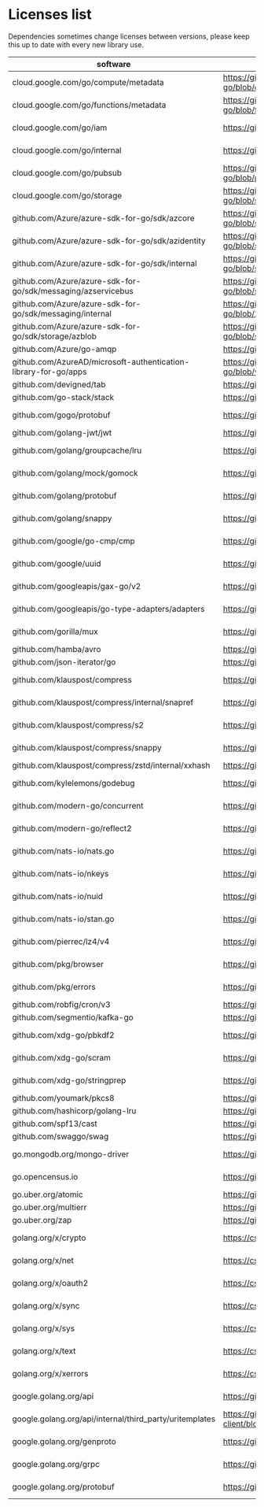 # Licenses list

Dependencies sometimes change licenses between versions, please keep this up to date with every new library use.

| software                                                        | license link                                                                                                            | license      | 
|-----------------------------------------------------------------|-------------------------------------------------------------------------------------------------------------------------|--------------|
| cloud.google.com/go/compute/metadata                            | https://github.com/googleapis/google-cloud-go/blob/compute/v1.5.0/compute/LICENSE                                       | Apache-2.0   |
| cloud.google.com/go/functions/metadata                          | https://github.com/googleapis/google-cloud-go/blob/functions/v1.3.0/functions/LICENSE                                   | Apache-2.0   |
| cloud.google.com/go/iam                                         | https://github.com/googleapis/google-cloud-go/blob/iam/v0.3.0/iam/LICENSE                                               | Apache-2.0   |
| cloud.google.com/go/internal                                    | https://github.com/googleapis/google-cloud-go/blob/v0.100.2/LICENSE                                                     | Apache-2.0   |
| cloud.google.com/go/pubsub                                      | https://github.com/googleapis/google-cloud-go/blob/pubsub/v1.20.0/pubsub/LICENSE                                        | Apache-2.0   |
| cloud.google.com/go/storage                                     | https://github.com/googleapis/google-cloud-go/blob/storage/v1.22.0/storage/LICENSE                                      | Apache-2.0   |
| github.com/Azure/azure-sdk-for-go/sdk/azcore                    | https://github.com/Azure/azure-sdk-for-go/blob/sdk/azcore/v0.21.1/sdk/azcore/LICENSE.txt                                | MIT          |
| github.com/Azure/azure-sdk-for-go/sdk/azidentity                | https://github.com/Azure/azure-sdk-for-go/blob/sdk/azidentity/v0.13.2/sdk/azidentity/LICENSE.txt                        | MIT          |
| github.com/Azure/azure-sdk-for-go/sdk/internal                  | https://github.com/Azure/azure-sdk-for-go/blob/sdk/internal/v0.9.1/sdk/internal/LICENSE.txt                             | MIT          |
| github.com/Azure/azure-sdk-for-go/sdk/messaging/azservicebus    | https://github.com/Azure/azure-sdk-for-go/blob/sdk/messaging/azservicebus/v0.3.6/sdk/messaging/azservicebus/LICENSE.txt | MIT          |
| github.com/Azure/azure-sdk-for-go/sdk/messaging/internal        | https://github.com/Azure/azure-sdk-for-go/blob/2b10e91d237e/sdk/messaging/internal/LICENSE.txt                          | MIT          |
| github.com/Azure/azure-sdk-for-go/sdk/storage/azblob            | https://github.com/Azure/azure-sdk-for-go/blob/sdk/storage/azblob/v0.3.0/sdk/storage/azblob/LICENSE.txt                 | MIT          |
| github.com/Azure/go-amqp                                        | https://github.com/Azure/go-amqp/blob/v0.17.4/LICENSE                                                                   | MIT          |
| github.com/AzureAD/microsoft-authentication-library-for-go/apps | https://github.com/AzureAD/microsoft-authentication-library-for-go/blob/v0.4.0/LICENSE                                  | MIT          |
| github.com/devigned/tab                                         | https://github.com/devigned/tab/blob/v0.1.1/LICENSE                                                                     | MIT          |
| github.com/go-stack/stack                                       | https://github.com/go-stack/stack/blob/v1.8.0/LICENSE.md                                                                | MIT          |
| github.com/gogo/protobuf                                        | https://github.com/gogo/protobuf/blob/v1.3.2/LICENSE                                                                    | BSD-3-Clause |
| github.com/golang-jwt/jwt                                       | https://github.com/golang-jwt/jwt/blob/v3.2.1/LICENSE                                                                   | MIT          |
| github.com/golang/groupcache/lru                                | https://github.com/golang/groupcache/blob/8c9f03a8e57e/LICENSE                                                          | Apache-2.0   |
| github.com/golang/mock/gomock                                   | https://github.com/golang/mock/blob/v1.6.0/LICENSE                                                                      | Apache-2.0   |
| github.com/golang/protobuf                                      | https://github.com/golang/protobuf/blob/v1.5.2/LICENSE                                                                  | BSD-3-Clause |
| github.com/golang/snappy                                        | https://github.com/golang/snappy/blob/v0.0.4/LICENSE                                                                    | BSD-3-Clause |
| github.com/google/go-cmp/cmp                                    | https://github.com/google/go-cmp/blob/v0.5.7/LICENSE                                                                    | BSD-3-Clause |
| github.com/google/uuid                                          | https://github.com/google/uuid/blob/v1.1.2/LICENSE                                                                      | BSD-3-Clause |
| github.com/googleapis/gax-go/v2                                 | https://github.com/googleapis/gax-go/blob/v2.2.0/v2/LICENSE                                                             | BSD-3-Clause |
| github.com/googleapis/go-type-adapters/adapters                 | https://github.com/googleapis/go-type-adapters/blob/v1.0.0/LICENSE                                                      | Apache-2.0   |
| github.com/gorilla/mux                                          | https://github.com/gorilla/mux/blob/v1.8.0/LICENSE                                                                      | BSD-3-Clause |
| github.com/hamba/avro                                           | https://github.com/hamba/avro/blob/v1.6.6/LICENCE                                                                       | MIT          |
| github.com/json-iterator/go                                     | https://github.com/json-iterator/go/blob/v1.1.12/LICENSE                                                                | MIT          |
| github.com/klauspost/compress                                   | https://github.com/klauspost/compress/blob/v1.14.4/LICENSE                                                              | Apache-2.0   |
| github.com/klauspost/compress/internal/snapref                  | https://github.com/klauspost/compress/blob/v1.14.4/internal\snapref\LICENSE                                             | BSD-3-Clause |
| github.com/klauspost/compress/s2                                | https://github.com/klauspost/compress/blob/v1.14.4/s2\LICENSE                                                           | BSD-3-Clause |
| github.com/klauspost/compress/snappy                            | https://github.com/klauspost/compress/blob/v1.14.4/snappy\LICENSE                                                       | BSD-3-Clause |
| github.com/klauspost/compress/zstd/internal/xxhash              | https://github.com/klauspost/compress/blob/v1.14.4/zstd\internal\xxhash\LICENSE.txt                                     | MIT          |
| github.com/kylelemons/godebug                                   | https://github.com/kylelemons/godebug/blob/v1.1.0/LICENSE                                                               | Apache-2.0   |
| github.com/modern-go/concurrent                                 | https://github.com/modern-go/concurrent/blob/bacd9c7ef1dd/LICENSE                                                       | Apache-2.0   |
| github.com/modern-go/reflect2                                   | https://github.com/modern-go/reflect2/blob/v1.0.2/LICENSE                                                               | Apache-2.0   |
| github.com/nats-io/nats.go                                      | https://github.com/nats-io/nats.go/blob/v1.15.0/LICENSE                                                                 | Apache-2.0   |
| github.com/nats-io/nkeys                                        | https://github.com/nats-io/nkeys/blob/v0.3.0/LICENSE                                                                    | Apache-2.0   |
| github.com/nats-io/nuid                                         | https://github.com/nats-io/nuid/blob/v1.0.1/LICENSE                                                                     | Apache-2.0   |
| github.com/nats-io/stan.go                                      | https://github.com/nats-io/stan.go/blob/v0.10.2/LICENSE                                                                 | Apache-2.0   |
| github.com/pierrec/lz4/v4                                       | https://github.com/pierrec/lz4/blob/v4.1.14/LICENSE                                                                     | BSD-3-Clause |
| github.com/pkg/browser                                          | https://github.com/pkg/browser/blob/ce105d075bb4/LICENSE                                                                | BSD-2-Clause |
| github.com/pkg/errors                                           | https://github.com/pkg/errors/blob/v0.9.1/LICENSE                                                                       | BSD-2-Clause |
| github.com/robfig/cron/v3                                       | https://github.com/robfig/cron/blob/v3.0.1/LICENSE                                                                      | MIT          |
| github.com/segmentio/kafka-go                                   | https://github.com/segmentio/kafka-go/blob/v0.4.31/LICENSE                                                              | MIT          |
| github.com/xdg-go/pbkdf2                                        | https://github.com/xdg-go/pbkdf2/blob/v1.0.0/LICENSE                                                                    | Apache-2.0   |
| github.com/xdg-go/scram                                         | https://github.com/xdg-go/scram/blob/v1.0.2/LICENSE                                                                     | Apache-2.0   |
| github.com/xdg-go/stringprep                                    | https://github.com/xdg-go/stringprep/blob/v1.0.2/LICENSE                                                                | Apache-2.0   |
| github.com/youmark/pkcs8                                        | https://github.com/youmark/pkcs8/blob/1be2e3e5546d/LICENSE                                                              | MIT          |
| github.com/hashicorp/golang-lru                                 | https://github.com/hashicorp/golang-lru/blob/v0.5.1/LICENSE                                                             | MPL-2.0      |
| github.com/spf13/cast                                           | https://github.com/spf13/cast/blob/master/LICENSE                                                                       | MIT          |
| github.com/swaggo/swag                                          | https://github.com/swaggo/swag/blob/master/license                                                                      | MIT          |
| go.mongodb.org/mongo-driver                                     | https://github.com/mongodb/mongo-go-driver/blob/v1.9.0/LICENSE                                                          | Apache-2.0   |
| go.opencensus.io                                                | https://github.com/census-instrumentation/opencensus-go/blob/v0.23.0/LICENSE                                            | Apache-2.0   |
| go.uber.org/atomic                                              | https://github.com/uber-go/atomic/blob/v1.7.0/LICENSE.txt                                                               | MIT          |
| go.uber.org/multierr                                            | https://github.com/uber-go/multierr/blob/v1.6.0/LICENSE.txt                                                             | MIT          |
| go.uber.org/zap                                                 | https://github.com/uber-go/zap/blob/v1.16.0/LICENSE.txt                                                                 | MIT          |
| golang.org/x/crypto                                             | https://cs.opensource.google/go/x/crypto/+/3147a52a:LICENSE                                                             | BSD-3-Clause |
| golang.org/x/net                                                | https://cs.opensource.google/go/x/net/+/de3da570:LICENSE                                                                | BSD-3-Clause |
| golang.org/x/oauth2                                             | https://cs.opensource.google/go/x/oauth2/+/6242fa91:LICENSE                                                             | BSD-3-Clause |
| golang.org/x/sync                                               | https://cs.opensource.google/go/x/sync/+/036812b2:LICENSE                                                               | BSD-3-Clause |
| golang.org/x/sys                                                | https://cs.opensource.google/go/x/sys/+/33da011f:LICENSE                                                                | BSD-3-Clause |
| golang.org/x/text                                               | https://cs.opensource.google/go/x/text/+/v0.3.7:LICENSE                                                                 | BSD-3-Clause |
| golang.org/x/xerrors                                            | https://cs.opensource.google/go/x/xerrors/+/5ec99f83:LICENSE                                                            | BSD-3-Clause |
| google.golang.org/api                                           | https://github.com/googleapis/google-api-go-client/blob/v0.74.0/LICENSE                                                 | BSD-3-Clause |
| google.golang.org/api/internal/third_party/uritemplates         | https://github.com/googleapis/google-api-go-client/blob/v0.74.0/internal\third_party\uritemplates\LICENSE               | BSD-3-Clause |
| google.golang.org/genproto                                      | https://github.com/googleapis/go-genproto/blob/9d709892a2bf/LICENSE                                                     | Apache-2.0   |
| google.golang.org/grpc                                          | https://github.com/grpc/grpc-go/blob/v1.45.0/LICENSE                                                                    | Apache-2.0   |
| google.golang.org/protobuf                                      | https://github.com/protocolbuffers/protobuf-go/blob/v1.28.0/LICENSE                                                     | BSD-3-Clause |
